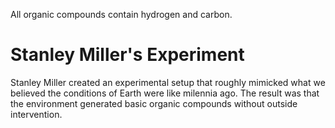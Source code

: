 All organic compounds contain hydrogen and carbon.

# Stanley Miller's Experiment

Stanley Miller created an experimental setup that roughly mimicked what we believed the conditions of Earth were like milennia ago. The result was that the environment generated basic organic compounds without outside intervention.